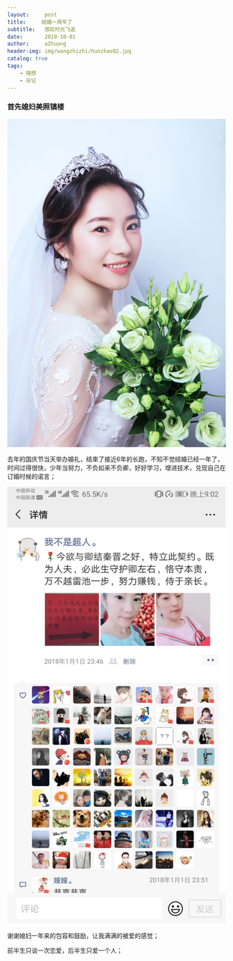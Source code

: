```yaml
---
layout:     post
title:     结婚一周年了
subtitle:   感叹时光飞逝
date:       2019-10-01
author:     aZhuang
header-img: img/wangzhizhi/hunzhao92.jpg
catalog: true
tags:
    - 随想
    - 杂记
---
```






### 首先媳妇美照镇楼

![Image text](https://raw.githubusercontent.com/xiaoazhuang/xiaoazhuang.github.io/master/img/wangzhizhi/hunzhao78.jpg)

去年的国庆节当天举办婚礼，结束了接近6年的长跑，不知不觉结婚已经一年了，时间过得很快，少年当努力，不负如来不负卿，好好学习，增进技术，兑现自己在订婚时候的诺言；

![Image text](https://raw.githubusercontent.com/xiaoazhuang/xiaoazhuang.github.io/master/img/wangzhizhi/dinghun.jpg)

谢谢媳妇一年来的包容和鼓励，让我满满的被爱的感觉；

前半生只谈一次恋爱，后半生只爱一个人；

